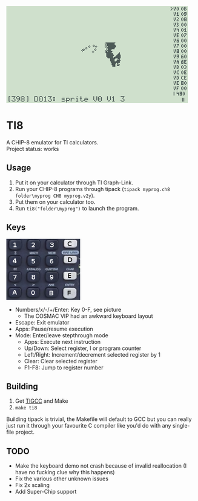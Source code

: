 ![A fancy screenshot](https://github.com/nucular/ti8/raw/master/screenshot.png)

TI8
===

A CHIP-8 emulator for TI calculators.  
Project status: works

Usage
-----

1. Put it on your calculator through TI Graph-Link.
2. Run your CHIP-8 programs through tipack
   (`tipack myprog.ch8 folder\myprog CH8 myprog.v2y`).
3. Put them on your calculator too.
4. Run `ti8("folder\myprog")` to launch the program.

Keys
----

![Another fancy screenshot](https://github.com/nucular/ti8/raw/master/keys.png)

- Numbers/x/-/+/Enter: Key 0-F, see picture
  - The COSMAC VIP had an awkward keyboard layout
- Escape: Exit emulator
- Apps: Pause/resume execution
- Mode: Enter/leave stepthrough mode
  - Apps: Execute next instruction
  - Up/Down: Select register, I or program counter
  - Left/Right: Increment/decrement selected register by 1
  - Clear: Clear selected register
  - F1-F8: Jump to register number

Building
--------

1. Get [TIGCC](http://tigcc.ticalc.org) and Make
2. `make ti8`

Building tipack is trivial, the Makefile will default to GCC but you can really
just run it through your favourite C compiler like you'd do with any single-file
project.

TODO
----

- Make the keyboard demo not crash because of invalid reallocation (I have no
    fucking clue why this happens)
- Fix the various other unknown issues
- Fix 2x scaling
- Add Super-Chip support
